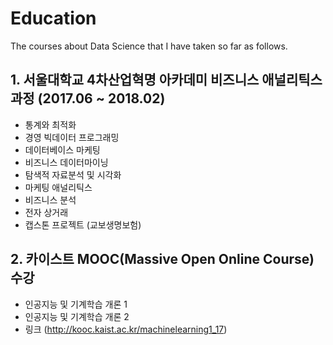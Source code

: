 # Education
The courses about Data Science that I have taken so far as follows.

## 1. 서울대학교 4차산업혁명 아카데미 비즈니스 애널리틱스 과정 (2017.06 ~ 2018.02)

- 통계와 최적화
- 경영 빅데이터 프로그래밍
- 데이터베이스 마케팅
- 비즈니스 데이터마이닝
- 탐색적 자료분석 및 시각화
- 마케팅 애널리틱스
- 비즈니스 분석
- 전자 상거래
- 캡스톤 프로젝트 (교보생명보험)

## 2. 카이스트 MOOC(Massive Open Online Course) 수강
 
- 인공지능 및 기계학습 개론 1
- 인공지능 및 기계학습 개론 2
- 링크 (http://kooc.kaist.ac.kr/machinelearning1_17)
 
 

